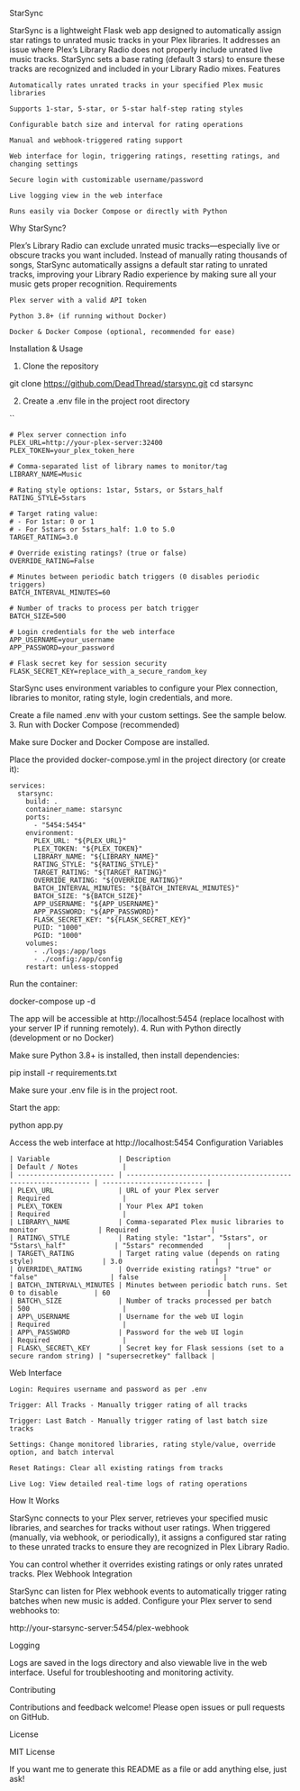 StarSync

StarSync is a lightweight Flask web app designed to automatically assign star ratings to unrated music tracks in your Plex libraries. It addresses an issue where Plex’s Library Radio does not properly include unrated live music tracks. StarSync sets a base rating (default 3 stars) to ensure these tracks are recognized and included in your Library Radio mixes.
Features

    Automatically rates unrated tracks in your specified Plex music libraries

    Supports 1-star, 5-star, or 5-star half-step rating styles

    Configurable batch size and interval for rating operations

    Manual and webhook-triggered rating support

    Web interface for login, triggering ratings, resetting ratings, and changing settings

    Secure login with customizable username/password

    Live logging view in the web interface

    Runs easily via Docker Compose or directly with Python

Why StarSync?

Plex’s Library Radio can exclude unrated music tracks—especially live or obscure tracks you want included. Instead of manually rating thousands of songs, StarSync automatically assigns a default star rating to unrated tracks, improving your Library Radio experience by making sure all your music gets proper recognition.
Requirements

    Plex server with a valid API token

    Python 3.8+ (if running without Docker)

    Docker & Docker Compose (optional, recommended for ease)

Installation & Usage
1. Clone the repository

git clone https://github.com/DeadThread/starsync.git
cd starsync

2. Create a .env file in the project root directory
    
``
    
    # Plex server connection info
    PLEX_URL=http://your-plex-server:32400
    PLEX_TOKEN=your_plex_token_here
    
    # Comma-separated list of library names to monitor/tag
    LIBRARY_NAME=Music
    
    # Rating style options: 1star, 5stars, or 5stars_half
    RATING_STYLE=5stars
    
    # Target rating value:
    # - For 1star: 0 or 1
    # - For 5stars or 5stars_half: 1.0 to 5.0
    TARGET_RATING=3.0
    
    # Override existing ratings? (true or false)
    OVERRIDE_RATING=False
    
    # Minutes between periodic batch triggers (0 disables periodic triggers)
    BATCH_INTERVAL_MINUTES=60
    
    # Number of tracks to process per batch trigger
    BATCH_SIZE=500
    
    # Login credentials for the web interface
    APP_USERNAME=your_username
    APP_PASSWORD=your_password
    
    # Flask secret key for session security
    FLASK_SECRET_KEY=replace_with_a_secure_random_key



StarSync uses environment variables to configure your Plex connection, libraries to monitor, rating style, login credentials, and more.

Create a file named .env with your custom settings. See the sample below.
3. Run with Docker Compose (recommended)

Make sure Docker and Docker Compose are installed.

Place the provided docker-compose.yml in the project directory (or create it):

    services:
      starsync:
        build: .
        container_name: starsync
        ports:
          - "5454:5454"
        environment:
          PLEX_URL: "${PLEX_URL}"
          PLEX_TOKEN: "${PLEX_TOKEN}"
          LIBRARY_NAME: "${LIBRARY_NAME}"
          RATING_STYLE: "${RATING_STYLE}"
          TARGET_RATING: "${TARGET_RATING}"
          OVERRIDE_RATING: "${OVERRIDE_RATING}"
          BATCH_INTERVAL_MINUTES: "${BATCH_INTERVAL_MINUTES}"
          BATCH_SIZE: "${BATCH_SIZE}"
          APP_USERNAME: "${APP_USERNAME}"
          APP_PASSWORD: "${APP_PASSWORD}"
          FLASK_SECRET_KEY: "${FLASK_SECRET_KEY}"
          PUID: "1000"
          PGID: "1000"
        volumes:
          - ./logs:/app/logs
          - ./config:/app/config
        restart: unless-stopped

Run the container:

docker-compose up -d

The app will be accessible at http://localhost:5454 (replace localhost with your server IP if running remotely).
4. Run with Python directly (development or no Docker)

Make sure Python 3.8+ is installed, then install dependencies:

pip install -r requirements.txt

Make sure your .env file is in the project root.

Start the app:

python app.py

Access the web interface at http://localhost:5454
Configuration Variables

    | Variable                 | Description                                                   | Default / Notes           |
    | ------------------------ | ------------------------------------------------------------- | ------------------------- |
    | PLEX\_URL                | URL of your Plex server                                       | Required                  |
    | PLEX\_TOKEN              | Your Plex API token                                           | Required                  |
    | LIBRARY\_NAME            | Comma-separated Plex music libraries to monitor               | Required                  |
    | RATING\_STYLE            | Rating style: "1star", "5stars", or "5stars\_half"            | "5stars" recommended      |
    | TARGET\_RATING           | Target rating value (depends on rating style)                 | 3.0                       |
    | OVERRIDE\_RATING         | Override existing ratings? "true" or "false"                  | false                     |
    | BATCH\_INTERVAL\_MINUTES | Minutes between periodic batch runs. Set 0 to disable         | 60                        |
    | BATCH\_SIZE              | Number of tracks processed per batch                          | 500                       |
    | APP\_USERNAME            | Username for the web UI login                                 | Required                  |
    | APP\_PASSWORD            | Password for the web UI login                                 | Required                  |
    | FLASK\_SECRET\_KEY       | Secret key for Flask sessions (set to a secure random string) | "supersecretkey" fallback |

Web Interface

    Login: Requires username and password as per .env

    Trigger: All Tracks - Manually trigger rating of all tracks

    Trigger: Last Batch - Manually trigger rating of last batch size tracks

    Settings: Change monitored libraries, rating style/value, override option, and batch interval

    Reset Ratings: Clear all existing ratings from tracks

    Live Log: View detailed real-time logs of rating operations

How It Works

StarSync connects to your Plex server, retrieves your specified music libraries, and searches for tracks without user ratings. When triggered (manually, via webhook, or periodically), it assigns a configured star rating to these unrated tracks to ensure they are recognized in Plex Library Radio.

You can control whether it overrides existing ratings or only rates unrated tracks.
Plex Webhook Integration

StarSync can listen for Plex webhook events to automatically trigger rating batches when new music is added. Configure your Plex server to send webhooks to:

http://your-starsync-server:5454/plex-webhook

Logging

Logs are saved in the logs directory and also viewable live in the web interface. Useful for troubleshooting and monitoring activity.

Contributing

Contributions and feedback welcome! Please open issues or pull requests on GitHub.

License

MIT License

If you want me to generate this README as a file or add anything else, just ask!


